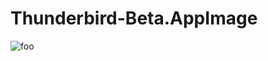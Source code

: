 # Thunderbird-Beta.AppImage

![foo](https://github.com/nx-appbuild-hub/Thunderbird-Beta.AppImage//actions/workflows/makefile.yml/badge.svg)
